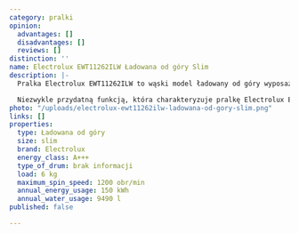 ```yaml
---
category: pralki
opinion:
  advantages: []
  disadvantages: []
  reviews: []
distinction: ''
name: Electrolux EWT11262ILW Ładowana od góry Slim
description: |-
  Pralka Electrolux EWT11262ILW to wąski model ładowany od góry wyposażony w ciekawe funkcje. Model posiada przydatną opcję automatycznego dostosowania czasu prania oraz zużytej wody i energii do wielkości załadunku. Urządzenie posiada certyfikat Woolmark, który gwarantuje ochronę delikatnych wełnianych tkanin przed odkształceniem i zniszczeniem.

  Niezwykle przydatną funkcją, która charakteryzuje pralkę Electrolux EWT11262ILW, jest opóźnienie startu - o 9, 6 lub 3 godziny - w zależności od potrzeb. Dzięki temu można zaplanować, kiedy pranie ma się rozpocząć oraz zakończyć. W urządzeniu znajduje się także system szybkiego prania, który skraca trwanie cyklu o około 20%. Model posiada wiele programów, co ułatwia dostosowanie parametrów prania do konkretnej tkaniny. Najciekawsze z nich to te przeznaczone do jedwabiu, jeansu, kocy i zasłon. Drzwiczki bębna są wyjątkowo łatwe w otwieraniu. Pralka jest bardzo pojemna - maksymalny załadunek to 6 kg. Wyświetlacz jest czytelny i wygodny w użytkowaniu.
photo: "/uploads/electrolux-ewt11262ilw-ladowana-od-gory-slim.png"
links: []
properties:
  type: Ładowana od góry
  size: slim
  brand: Electrolux
  energy_class: A+++
  type_of_drum: brak informacji
  load: 6 kg
  maximum_spin_speed: 1200 obr/min
  annual_energy_usage: 150 kWh
  annual_water_usage: 9490 l
published: false

---
```

